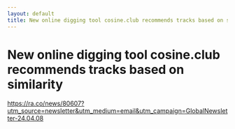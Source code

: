 ```yaml
---
layout: default
title: New online digging tool cosine.club recommends tracks based on similarity
---
```

# New online digging tool cosine.club recommends tracks based on similarity


https://ra.co/news/80607?utm_source=newsletter&utm_medium=email&utm_campaign=GlobalNewsletter-24.04.08


